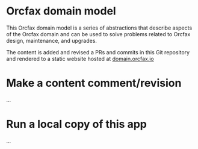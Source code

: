 # Orcfax domain model
This Orcfax domain model is a series of abstractions that describe aspects of the Orcfax domain and can be used to solve problems related to Orcfax design, maintenance, and upgrades.

The content is added and revised a PRs and commits in this Git repository and rendered to a static website hosted at [domain.orcfax.io](https://domain.orcfax.io)

# Make a content comment/revision
...

# Run a local copy of this app
...
